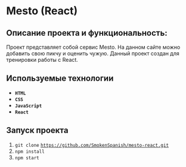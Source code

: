 # Mesto (React)

## Описание проекта и функциональность:

Проект представляет собой сервис Mesto. На данном сайте можно добавить свою пикчу и оценить чужую.
Данный проект создан для тренировки работы с React.

## Используемые технологии

* __`HTML`__
* __`CSS`__
* __`JavaScript`__
* __`React`__

## Запуск проекта

1. `git clone` [`https://github.com/SmokenSpanish/mesto-react.git`](https://github.com/SmokenSpanish/mesto-react.git)
2. `npm install`
3. `npm start`
